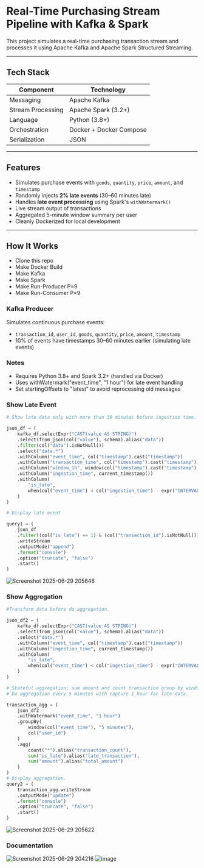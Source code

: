 # Real-Time Purchasing Stream Pipeline with Kafka & Spark

This project simulates a real-time purchasing transaction stream and processes it using Apache Kafka and Apache Spark Structured Streaming.

---

## Tech Stack

| Component        | Technology             |
|------------------|------------------------|
| Messaging        | Apache Kafka           |
| Stream Processing| Apache Spark (3.2+)    |
| Language         | Python (3.8+)          |
| Orchestration    | Docker + Docker Compose|
| Serialization    | JSON                   |

---

## Features

- Simulates purchase events with `goods`, `quantity`, `price`, `amount`, and `timestamp`
- Randomly injects **2% late events** (30–60 minutes late)
- Handles **late event processing** using Spark's `withWatermark()`
- Live stream output of transactions
- Aggregated 5-minute window summary per user
- Cleanly Dockerized for local development

---



## How It Works

- Clone this repo
- Make Docker Build
- Make Kafka
- Make Spark
- Make Run-Producer P=9
- Make Run-Consumer P=9

### Kafka Producer

Simulates continuous purchase events:
- `transaction_id`, `user_id`, `goods`, `quantity`, `price`, `amount`, `timestamp`
- 10% of events have timestamps 30–60 minutes earlier (simulating late events)


### Notes
- Requires Python 3.8+ and Spark 3.2+ (handled via Docker)
- Uses withWatermark("event_time", "1 hour") for late event handling
- Set startingOffsets to "latest" to avoid reprocessing old messages

### Show Late Event
```python
# Show late data only with more than 30 minutes before ingestion time. 

json_df = (
    kafka_df.selectExpr("CAST(value AS STRING)")
    .select(from_json(col("value"), schema).alias("data"))
    .filter(col("data").isNotNull())  
    .select("data.*")
    .withColumn("event_time", col("timestamp").cast("timestamp"))
    .withColumn("transaction_time", col("timestamp").cast("timestamp"))
    .withColumn("window_1h", window(col("timestamp").cast("timestamp"), "1 hour"))
    .withColumn("ingestion_time", current_timestamp())
    .withColumn(
        "is_late",
        when(col("event_time") < col("ingestion_time") - expr("INTERVAL 30 MINUTES"), 1).otherwise(0)
    )
)

# Display late event

query1 = (
    json_df
    .filter((col("is_late") == 1) & (col("transaction_id").isNotNull()))
    .writeStream
    .outputMode("append")
    .format("console")
    .option("truncate", "false")
    .start()
)

```
![Screenshot 2025-06-29 205646](https://github.com/user-attachments/assets/5bb0d26a-5b4b-432a-9a02-26b4def4660e)

### Show Aggregation
```python
#Transform data before do aggregation.

json_df2 = (
    kafka_df.selectExpr("CAST(value AS STRING)")
    .select(from_json(col("value"), schema).alias("data"))
    .select("data.*")
    .withColumn("event_time", col("timestamp").cast("timestamp"))
    .withColumn("ingestion_time", current_timestamp())
    .withColumn(
        "is_late",
        when(col("event_time") < col("ingestion_time") - expr("INTERVAL 30 MINUTES"), 1).otherwise(0)
    )
)

# Stateful aggregation: sum amount and count transaction group by window.
# Do aggregation every 5 minutes with capture 1 hour for late data.

transaction_agg = (
    json_df2
    .withWatermark("event_time", "1 hour")
    .groupBy(
        window(col("event_time"), "5 minutes"),
        col("user_id")
    )
    .agg(
        count("*").alias("transaction_count"),
        sum("is_late").alias("late_transaction"),
        sum("amount").alias("total_amount")
    )
)
# Display aggregation.
query2 = (
    transaction_agg.writeStream
    .outputMode("update")
    .format("console")
    .option("truncate", "false")
    .start()
)
```
![Screenshot 2025-06-29 205622](https://github.com/user-attachments/assets/7879bad9-5e73-448e-94bd-c8734301a6a4)

### Documentation
![Screenshot 2025-06-29 204216](https://github.com/user-attachments/assets/e34d4977-1efa-4726-ba90-0f93ffb782b1)
![image](https://github.com/user-attachments/assets/22efa0a8-07a2-4b51-97bf-6945c83f57a7)


